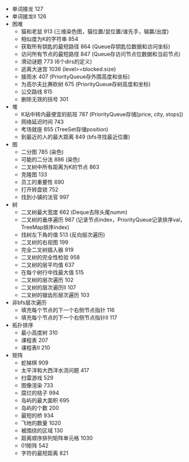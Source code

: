 * 单词接龙  127
* 单词接龙II  126
* 困难
    - 猫和老鼠  913  (三维染色图，猫位置/鼠位置/谁先手，输赢/出度)
    - 相似度为K的字符串  854
    - 获取所有钥匙的最短路径  864  (Queue存钥匙位数据和访问坐标)
    - 访问所有节点的最短路径  847  (Queue存访问节点位数据和当前节点)
    - 滑动谜题  773  (6个dirs的定义)
    - 逃离大迷宫  1036  (level>=blocked.size)
    - 接雨水  407  (PriorityQueue存外围高度和坐标)
    - 为高尔夫比赛砍树  675  (PriorityQueue存树高度和坐标)
    - 公交路线  815
    - 删除无效的括号  301
* 堆
    - K站中转内最便宜的航班  787  (PriorityQueue存储[price, city, stops])
    - 网络延迟时间  743
    - 考场就座  855  (TreeSet存储position)
    - 到最近的人的最大距离  849  (bfs寻找最近位置)
* 图
    - 二分图  785 (染色)
    - 可能的二分法  886 (染色)
    - 二叉树中所有距离为K的节点  863
    - 克隆图  133
    - 员工的重要性  690
    - 打开转盘锁  752
    - 找到小镇的法官  997
* 树
    - 二叉树最大宽度  662  (Deque去除头尾numm)
    - 二叉树的垂序遍历  987  (记录节点index，PriorityQueue记录排序val，TreeMap排序index)
    - 找树左下角的值  513  (反向层次遍历)
    - 二叉树的右视图  199
    - 完全二叉树插入器  919
    - 二叉树的完全性检验  958
    - 二叉树的层平均值  637
    - 在每个树行中找最大值  515
    - 二叉树的层次遍历  102
    - 二叉树的层次遍历II  107
    - 二叉树的锯齿形层次遍历  103
* 非bfs层次遍历
    - 填充每个节点的下一个右侧节点指针  116
    - 填充每个节点的下一个右侧节点指针II  117
* 拓扑排序
    - 最小高度树  310
    - 课程表  207
    - 课程表II  210
* 矩阵
    - 蛇梯棋  909
    - 太平洋和大西洋水流问题  417
    - 扫雷游戏  529
    - 图像渲染  733
    - 腐烂的桔子  994
    - 岛屿的最大面积  695
    - 岛屿的个数  200
    - 最短的桥  934
    - 飞地的数量  1020
    - 被围绕的区域  130
    - 距离顺序排列矩阵单元格  1030
    - 01矩阵  542
    - 字符的最短距离  821
